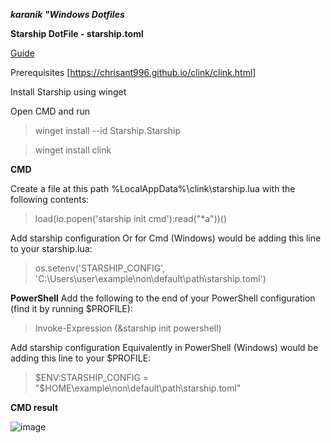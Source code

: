 ***karanik "Windows Dotfiles***

**Starship DotFile - starship.toml**

[Guide](https://starship.rs/guide/#%F0%9F%9A%80-installation)

Prerequisites [https://chrisant996.github.io/clink/clink.html]

Install Starship using winget

Open CMD and run
>winget install --id Starship.Starship

>winget install clink


**CMD**

Create a file at this path %LocalAppData%\clink\starship.lua with the following contents:
>load(io.popen('starship init cmd'):read("*a"))()

Add starship configuration
Or for Cmd (Windows) would be adding this line to your starship.lua:
>os.setenv('STARSHIP_CONFIG', 'C:\\Users\\user\\example\\non\\default\\path\\starship.toml')

**PowerShell**
Add the following to the end of your PowerShell configuration (find it by running $PROFILE):
>Invoke-Expression (&starship init powershell)

Add starship configuration
Equivalently in PowerShell (Windows) would be adding this line to your $PROFILE:
>$ENV:STARSHIP_CONFIG = "$HOME\example\non\default\path\starship.toml"



**CMD result**

![image](https://github.com/karanikn/dotfiles-win/assets/1959460/ca8ab829-95e6-4b56-82d6-0b143ae660f3)

